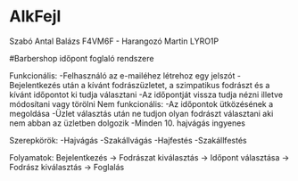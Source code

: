 # AlkFejl
Szabó Antal Balázs F4VM6F - Harangozó Martin LYRO1P

#Barbershop időpont foglaló rendszere

Funkcionális: -Felhasználó az e-mailéhez létrehoz egy jelszót 
              -Bejelentkezés után a kívánt fodrászüzletet, a szimpatikus fodrászt és a kívánt időpontot ki tudja választani 
              -Az időpontját vissza tudja nézni illetve módosítani vagy törölni Nem funkcionális: 
              -Az időpontok ütközésének a megoldása 
              -Üzlet választás után ne tudjon olyan fodrászt választani aki nem abban az üzletben dolgozik 
              -Minden 10. hajvágás ingyenes

Szerepkörök: -Hajvágás 
             -Szakállvágás 
             -Hajfestés 
             -Szakállfestés

Folyamatok: Bejelentkezés -> Fodrászat kiválasztás -> Időpont választása -> Fodrász kiválasztás -> Foglalás
